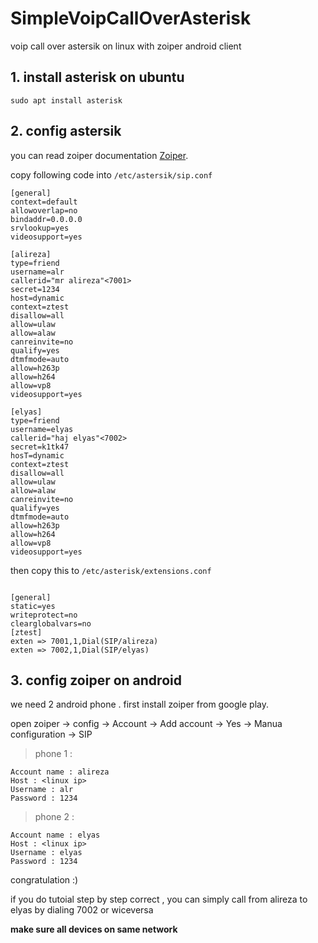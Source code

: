 # SimpleVoipCallOverAsterisk
voip call over astersik on linux with zoiper android client

## 1. install asterisk on ubuntu
``` sudo apt install asterisk ```



## 2. config astersik 
you can read zoiper documentation  [Zoiper](https://www.zoiper.com/downloads/documentation/How_to_place_video_calls_with_Zoiper3.pdf).




copy following code into ```/etc/astersik/sip.conf```
```
[general]
context=default
allowoverlap=no
bindaddr=0.0.0.0
srvlookup=yes
videosupport=yes

[alireza]
type=friend
username=alr
callerid="mr alireza"<7001>
secret=1234
host=dynamic
context=ztest
disallow=all
allow=ulaw
allow=alaw
canreinvite=no
qualify=yes
dtmfmode=auto
allow=h263p
allow=h264
allow=vp8
videosupport=yes

[elyas]
type=friend
username=elyas
callerid="haj elyas"<7002>
secret=k1tk47
hosT=dynamic
context=ztest
disallow=all
allow=ulaw
allow=alaw
canreinvite=no
qualify=yes
dtmfmode=auto
allow=h263p
allow=h264
allow=vp8
videosupport=yes

```


then copy this to ``` /etc/asterisk/extensions.conf ```




```

[general]
static=yes
writeprotect=no
clearglobalvars=no
[ztest]
exten => 7001,1,Dial(SIP/alireza)  
exten => 7002,1,Dial(SIP/elyas)
```

## 3. config zoiper on android
we need 2 android phone  . first install zoiper from google play.


open zoiper -> config -> Account -> Add account -> Yes -> Manua configuration -> SIP 

>phone 1 : 
```
Account name : alireza
Host : <linux ip>
Username : alr
Password : 1234
```



>phone 2 : 
```
Account name : elyas
Host : <linux ip>
Username : elyas
Password : 1234
```

congratulation :)
 
 if you do tutoial step by step correct , you can simply call from alireza to elyas by dialing 7002 or wiceversa

**make sure all devices on same network**
